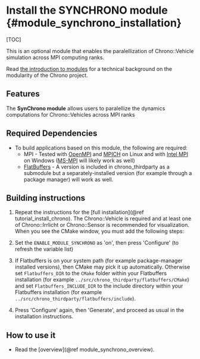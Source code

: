 Install the SYNCHRONO module   {#module_synchrono_installation}
===============================

[TOC]

This is an optional module that enables the paralellization of Chrono::Vehicle simulation across MPI computing ranks.

Read [the introduction to modules](modularity.html) for a technical
background on the modularity of the Chrono project.


## Features

The **SynChrono module** allows users to paralellize the dynamics computations for Chrono::Vehicles across MPI ranks


## Required Dependencies

- To build applications based on this module, the following are required:
  * MPI - Tested with [OpenMPI](https://www.open-mpi.org/) and [MPICH](https://www.mpich.org/) on Linux and with [Intel MPI](https://software.intel.com/en-us/mpi-library/choose-download/windows) on Windows ([MS-MPI](https://docs.microsoft.com/en-us/message-passing-interface/microsoft-mpi) will likely work as well)
  * [FlatBuffers](http://google.github.io/flatbuffers/) - A version is included in chrono_thirdparty as a submodule but a separately-installed version (for example through a package manager) will work as well.

## Building instructions

1. Repeat the instructions for the [full installation](@ref tutorial_install_chrono). The Chrono::Vehicle is required and at least one of Chrono::Irrlicht or Chrono::Sensor is recommended for visualization. When you see the CMake window, you must add the following steps:

2. Set the `ENABLE_MODULE_SYNCHRONO` as 'on', then press 'Configure' (to refresh the variable list)

3. If Flatbuffers is on your system path (for example package-manager installed versions), then CMake may pick it up automatically. Otherwise set `Flatbuffers_DIR` to the `CMake` folder within your Flatbuffers installation (for example `../src/chrono_thirdparty/flatbuffers/CMake`) and set `Flatbuffers_INCLUDE_DIR` to the include directory within your Flatbuffers installation (for example `../src/chrono_thirdparty/flatbuffers/include`).

4. Press 'Configure' again, then 'Generate', and proceed as usual in the installation instructions.


## How to use it

- Read the [overview](@ref module_synchrono_overview).

